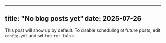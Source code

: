 

---
title: "No blog posts yet"
date: 2025-07-26
---

This post will show up by default. To disable scheduling of future posts, edit `config.yml` and set `future: false`.
